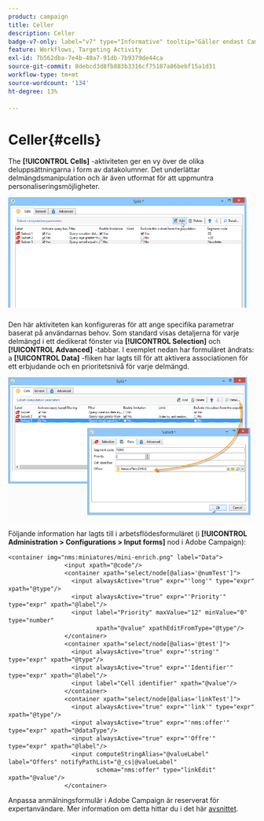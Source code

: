 ```yaml
---
product: campaign
title: Celler
description: Celler
badge-v7-only: label="v7" type="Informative" tooltip="Gäller endast Campaign Classic v7"
feature: Workflows, Targeting Activity
exl-id: 7b562dba-7e4b-40a7-91db-7b9379de44ca
source-git-commit: 8debcd3d8fb883b3316cf75187a86bebf15a1d31
workflow-type: tm+mt
source-wordcount: '134'
ht-degree: 13%

---
```


# Celler{#cells}



The **[!UICONTROL Cells]** -aktiviteten ger en vy över de olika deluppsättningarna i form av datakolumner. Det underlättar delmängdsmanipulation och är även utformat för att uppmuntra personaliseringsmöjligheter.

![](assets/wf_split_cells.png)

Den här aktiviteten kan konfigureras för att ange specifika parametrar baserat på användarnas behov. Som standard visas detaljerna för varje delmängd i ett dedikerat fönster via **[!UICONTROL Selection]** och **[!UICONTROL Advanced]** -tabbar. I exemplet nedan har formuläret ändrats: a **[!UICONTROL Data]** -fliken har lagts till för att aktivera associationen för ett erbjudande och en prioritetsnivå för varje delmängd.

![](assets/wf_split_cells_with_customization.png)

Följande information har lagts till i arbetsflödesformuläret (i **[!UICONTROL Administration > Configurations > Input forms]** nod i Adobe Campaign):

```
<container img="nms:miniatures/mini-enrich.png" label="Data">
                <input xpath="@code"/>
                <container xpath="select/node[@alias='@numTest']">
                  <input alwaysActive="true" expr="'long'" type="expr" xpath="@type"/>
                  <input alwaysActive="true" expr="'Priority'" type="expr" xpath="@label"/>
                  <input label="Priority" maxValue="12" minValue="0" type="number"
                         xpath="@value" xpathEditFromType="@type"/>
                </container>
                <container xpath="select/node[@alias='@test']">
                  <input alwaysActive="true" expr="'string'" type="expr" xpath="@type"/>
                  <input alwaysActive="true" expr="'Identifier'" type="expr" xpath="@label"/>
                  <input label="Cell identifier" xpath="@value"/>
                </container>
                <container xpath="select/node[@alias='linkTest']">
                  <input alwaysActive="true" expr="'link'" type="expr" xpath="@type"/>
                  <input alwaysActive="true" expr="'nms:offer'" type="expr" xpath="@dataType"/>
                  <input alwaysActive="true" expr="'Offre'" type="expr" xpath="@label"/>
                  <input computeStringAlias="@valueLabel" label="Offers" notifyPathList="@_cs|@valueLabel"
                         schema="nms:offer" type="linkEdit" xpath="@value"/>
                </container>
```

Anpassa anmälningsformulär i Adobe Campaign är reserverat för expertanvändare. Mer information om detta hittar du i det här [avsnittet](../../configuration/using/identifying-a-form.md).
